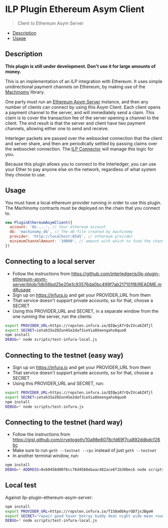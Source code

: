 # ILP Plugin Ethereum Asym Client
> Client to Ethereum Asym Server

- [Description](#description)
- [Usage](#usage)

## Description

**This plugin is still under development. Don't use it for large amounts of money.**

This is an implementation of an ILP integration with Ethereum. It uses simple
unidirectional payment channels on Ethereum, by making use of the
[Machinomy](https://github.com/machinomy/machinomy) library.

One party must run an [Ethereum Asym
Server](https://github.com/sharafian/ilp-plugin-ethereum-asym-server) instance,
and then any number of clients can connect by using this Asym Client. Each
client opens a payment channel to the server, and will immediately send a
claim. This claim is to cover the transaction fee of the server opening a
channel to the client. The end result is that the server and client have two
payment channels, allowing either one to send and receive.

Interleger packets are passed over the websocket connection that the client and
server share, and then are periodically settled by passing claims over the
websocket connection. The [ILP
Connector](https://github.com/interledgerjs/ilp-connector) will manage this
logic for you.

Because this plugin allows you to connect to the Interledger, you can use your
Ether to pay anyone else on the network, regardless of what system they choose
to use.

## Usage

You must have a local ethereum provider running in order to use this plugin.
The Machinomy contracts must be deployed on the chain that you connect to.

```js
new PluginEthereumAsymClient({
  account: '0x....', // Your ethereum account
  db: 'machinomy_db', // The db file created by machinomy
  provider: 'http://localhost:8545', // ethereum provider 
  minimumChannelAmount: '10000', // amount with which to fund the channel
})
```

## Connecting to a local server

* Follow the instructions from https://github.com/interledgerjs/ilp-plugin-ethereum-asym-server/blob/1db56bd25e20e1c93576da0bc499f7ab217101f8/README.md#usage
* Sign up on https://infura.io and get your PROVIDER_URL from them
* That service doesn't support private accounts, so for that, choose a SECRET
* Using this PROVIDER_URL and SECRET, in a separate window from the one running the server, run the clients:
```sh
export PROVIDER_URL=https://ropsten.infura.io/QIQwjA7rQvIVca6Z4Tjl
export SECRET=ietah3IeZ0Zun4Se2daf3ieVia8Xeengahx8quo0
npm install
DEBUG=* node scripts/test-infura-local.js
```

## Connecting to the testnet (easy way)

* Sign up on https://infura.io and get your PROVIDER_URL from them
* That service doesn't support private accounts, so for that, choose a SECRET
* Using this PROVIDER_URL and SECRET, run:
```sh
export PROVIDER_URL=https://ropsten.infura.io/QIQwjA7rQvIVca6Z4Tjl
export SECRET=ietah3IeZ0Zun4Se2daf3ieVia8Xeengahx8quo0
npm install
DEBUG=* node scripts/test-infura.js
```

## Connecting to the testnet (hard way)

* Follow the instructions from https://gist.github.com/cryptogoth/10a98e8078cfd69f7ca892ddbdcf26bc
* Make sure to run `geth --testnet --rpc` instead of just `geth --testnet`
* In another terminal window, run:
```sh
npm install
DEBUG=* ADDRESS=0xb9458d0076cc76d4568ebaac482ace6f1b30becb node scripts/test-geth.js
```

## Local test

Against ilp-plugin-ethereum-asym-server:

```sh
npm install
export PROVIDER_URL=https://ropsten.infura.io/T1S8a0bkyrGD7jxJBgeH
export SECRET="repair good hover betray buddy deal night wide mean round great tackle"
DEBUG=* node scripts/test-infura-local.js
```
